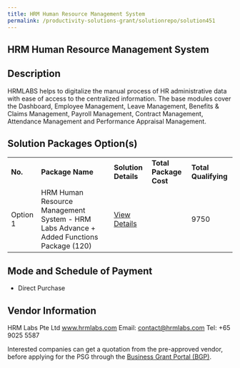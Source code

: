 ```yaml
---
title: HRM Human Resource Management System
permalink: /productivity-solutions-grant/solutionrepo/solution451
---
```


## HRM Human Resource Management System

## Description

HRMLABS helps to digitalize the manual process of HR administrative data with ease of access to the centralized information. The base modules cover the Dashboard, Employee Management, Leave Management, Benefits & Claims Management, Payroll Management, Contract Management, Attendance Management and Performance Appraisal Management.

## Solution Packages Option(s)

<table>
<tr>
<td><b>No.</b></td>
<td><b>Package Name</b></td>
<td><b>Solution Details</b></td>
<td><b>Total Package Cost</b></td>
<td><b>Total Qualifying</b></td>
</tr>
<tr>
<td>Option 1</td>
<td>HRM Human Resource Management System - HRM Labs Advance + Added Functions Package (120)</td>
<td><a href='https://www.gobusiness.gov.sg/images/psg/HRM_Labs_20200043_Annex_3_20200625151521_Part_3.pdf'>View Details</a></td>
<td></td>
<td>9750</td>
</tr>
</table>

## Mode and Schedule of Payment

 - Direct Purchase

## Vendor Information

 HRM Labs Pte Ltd
www.hrmlabs.com
Email: contact@hrmlabs.com
Tel: +65 9025 5587

Interested companies can get a quotation from the pre-approved vendor, before applying for the PSG through the <a href='https://www.businessgrants.gov.sg/'>Business Grant Portal (BGP)</a>.
<script src="/jquery/resize-tables.js"></script>
